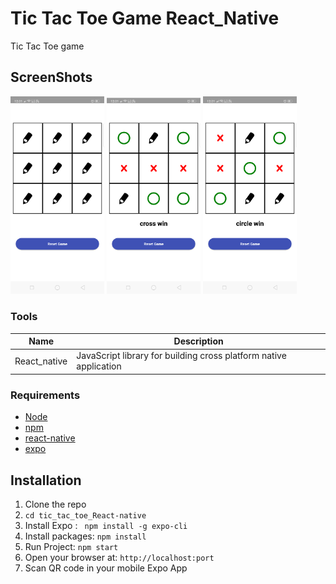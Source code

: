 # Tic Tac Toe Game React_Native 
Tic Tac Toe game 

## ScreenShots
<img src="screenshots/Screenshot_2019-07-28-12-01-14-86.png" width=150px />        <img src="screenshots/Screenshot_2019-07-28-12-01-08-23.png" width=150px />         <img src="screenshots/Screenshot_2019-07-28-12-01-42-65.png" width=150px />









### Tools
| Name             | Description   |
| :-------------:|--------------|
| React_native |  JavaScript library for building cross platform native application |


### Requirements
- [Node](https://nodejs.org/)
- [npm](https://npmjs.com) 
- [react-native](https://facebook.github.io/react-native/)
- [expo](https://expo.io/)

## Installation


1. Clone the repo
2. `cd tic_tac_toe_React-native  `
3. Install Expo : ` npm install -g expo-cli`
4. Install packages: `npm install` 
5. Run Project: `npm start`
6. Open your browser at: `http://localhost:port`
7. Scan QR code in your mobile Expo App




